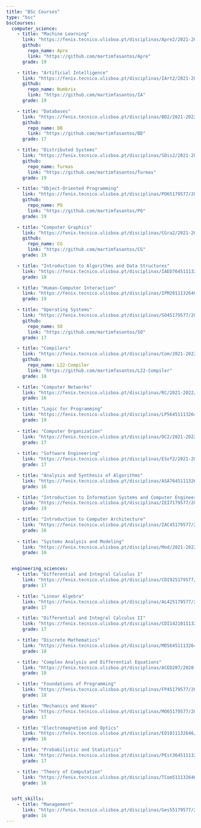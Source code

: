 ```yaml
---
title: "BSc Courses"
type: "bsc"
bscCourses:
  computer_science:
    - title: "Machine Learning"
      link: "https://fenix.tecnico.ulisboa.pt/disciplinas/Apre2/2021-2022/1-semestre"
      github: 
        repo_name: Apre
        link: "https://github.com/martimfasantos/Apre"
      grade: 19

    - title: "Artificial Intelligence"
      link: "https://fenix.tecnico.ulisboa.pt/disciplinas/IArt2/2021-2022/2-semestre"
      github: 
        repo_name: Numbrix
        link: "https://github.com/martimfasantos/IA"
      grade: 19

    - title: "Databases"
      link: "https://fenix.tecnico.ulisboa.pt/disciplinas/BD2/2021-2022/2-semestre"
      github: 
        repo_name: DB
        link: "https://github.com/martimfasantos/BD"
      grade: 17

    - title: "Distributed Systems"
      link: "https://fenix.tecnico.ulisboa.pt/disciplinas/SDis2/2021-2022/2-semestre"
      github: 
        repo_name: Turmas
        link: "https://github.com/martimfasantos/Turmas"
      grade: 19

    - title: "Object-Oriented Programming"
      link: "https://fenix.tecnico.ulisboa.pt/disciplinas/PO65179577/2020-2021/1-semestre"
      github: 
        repo_name: PO
        link: "https://github.com/martimfasantos/PO"
      grade: 19

    - title: "Computer Graphics"
      link: "https://fenix.tecnico.ulisboa.pt/disciplinas/CGra2/2021-2022/2-semestre"
      github: 
        repo_name: CG
        link: "https://github.com/martimfasantos/CG"
      grade: 19

    - title: "Introduction to Algorithms and Data Structures"
      link: "https://fenix.tecnico.ulisboa.pt/disciplinas/IAED76451113264/2019-2020/2-semestre"
      grade: 18

    - title: "Human-Computer Interaction"
      link: "https://fenix.tecnico.ulisboa.pt/disciplinas/IPM2011132646/2020-2021/2-semestre"
      grade: 19

    - title: "Operating Systems"
      link: "https://fenix.tecnico.ulisboa.pt/disciplinas/SO45179577/2020-2021/1-semestre"
      github: 
        repo_name: SO
        link: "https://github.com/martimfasantos/SO"
      grade: 17

    - title: "Compilers"
      link: "https://fenix.tecnico.ulisboa.pt/disciplinas/Com/2021-2022/2-semestre"
      github: 
        repo_name: L22-Compiler
        link: "https://github.com/martimfasantos/L22-Compiler"
      grade: 18

    - title: "Computer Networks"
      link: "https://fenix.tecnico.ulisboa.pt/disciplinas/RC/2021-2022/1-semestre"
      grade: 16

    - title: "Logic for Programming"
      link: "https://fenix.tecnico.ulisboa.pt/disciplinas/LP56451113264/2019-2020/2-semestre"
      grade: 19
    
    - title: "Computer Organization"
      link: "https://fenix.tecnico.ulisboa.pt/disciplinas/OC2/2021-2022/1-semestre"
      grade: 17
    
    - title: "Software Engineering"
      link: "https://fenix.tecnico.ulisboa.pt/disciplinas/ESof2/2021-2022/2-semestre"
      grade: 17

    - title: "Analysis and Synthesis of Algorithms"
      link: "https://fenix.tecnico.ulisboa.pt/disciplinas/ASA764511132646/2020-2021/2-semestre"
      grade: 16

    - title: "Introduction to Information Systems and Computer Engineering"
      link: "https://fenix.tecnico.ulisboa.pt/disciplinas/IEI7179577/2019-2020/1-semestre"
      grade: 19

    - title: "Introduction to Computer Architecture"
      link: "https://fenix.tecnico.ulisboa.pt/disciplinas/IAC45179577/2019-2020/1-semestre"
      grade: 16
    
    - title: "Systems Analysis and Modeling"
      link: "https://fenix.tecnico.ulisboa.pt/disciplinas/Mod/2021-2022/1-semestre"
      grade: 16


  engineering_sciences:
    - title: "Differential and Integral Calculus I"
      link: "https://fenix.tecnico.ulisboa.pt/disciplinas/CDI925179577/2019-2020/1-semestre"
      grade: 17

    - title: "Linear Algebra"
      link: "https://fenix.tecnico.ulisboa.pt/disciplinas/AL425179577/2019-2020/1-semestre"
      grade: 17

    - title: "Differential and Integral Calculus II"
      link: "https://fenix.tecnico.ulisboa.pt/disciplinas/CDI142101113264/2019-2020/2-semestre"
      grade: 17

    - title: "Discrete Mathematics"
      link: "https://fenix.tecnico.ulisboa.pt/disciplinas/MD56451113264/2019-2020/2-semestre"
      grade: 18

    - title: "Complex Analysis and Differential Equations"
      link: "https://fenix.tecnico.ulisboa.pt/disciplinas/ACED207/2020-2021/1-semestre"
      grade: 18

    - title: "Foundations of Programming"
      link: "https://fenix.tecnico.ulisboa.pt/disciplinas/FP45179577/2019-2020/1-semestre"
      grade: 18

    - title: "Mechanics and Waves"
      link: "https://fenix.tecnico.ulisboa.pt/disciplinas/MO65179577/2020-2021/1-semestre"
      grade: 17

    - title: "Electromagnetism and Optics"
      link: "https://fenix.tecnico.ulisboa.pt/disciplinas/EO1011132646/2020-2021/2-semestre"
      grade: 16

    - title: "Probabilistic and Statistics"
      link: "https://fenix.tecnico.ulisboa.pt/disciplinas/PEst364511132646/2020-2021/2-semestre"
      grade: 17

    - title: "Theory of Computation"
      link: "https://fenix.tecnico.ulisboa.pt/disciplinas/TCom511132646/2020-2021/2-semestre"
      grade: 16


  soft_skills:
    - title: "Management"
      link: "https://fenix.tecnico.ulisboa.pt/disciplinas/Ges55179577/2020-2021/1-semestre"
      grade: 16
---
```

